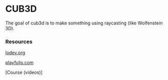 # CUB3D
The goal of cub3d is to make something using raycasting (like Wolfenstein 3D).
### Resources
[lodev.org](https://lodev.org/cgtutor/raycasting.html)

[playfuljs.com](http://www.playfuljs.com/a-first-person-engine-in-265-lines/)

[Course (videos)]
